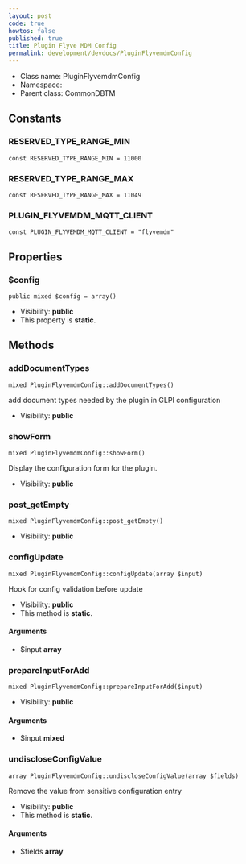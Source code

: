 ```yaml
---
layout: post
code: true
howtos: false
published: true
title: Plugin Flyve MDM Config
permalink: development/devdocs/PluginFlyvemdmConfig
---
```


* Class name: PluginFlyvemdmConfig
* Namespace: 
* Parent class: CommonDBTM

## Constants



### RESERVED_TYPE_RANGE_MIN

    const RESERVED_TYPE_RANGE_MIN = 11000





### RESERVED_TYPE_RANGE_MAX

    const RESERVED_TYPE_RANGE_MAX = 11049





### PLUGIN_FLYVEMDM_MQTT_CLIENT

    const PLUGIN_FLYVEMDM_MQTT_CLIENT = "flyvemdm"

## Properties



### $config

    public mixed $config = array()





* Visibility: **public**
* This property is **static**.

## Methods


### addDocumentTypes

    mixed PluginFlyvemdmConfig::addDocumentTypes()

add document types needed by the plugin in GLPI configuration



* Visibility: **public**




### showForm

    mixed PluginFlyvemdmConfig::showForm()

Display the configuration form for the plugin.



* Visibility: **public**




### post_getEmpty

    mixed PluginFlyvemdmConfig::post_getEmpty()





* Visibility: **public**




### configUpdate

    mixed PluginFlyvemdmConfig::configUpdate(array $input)

Hook for config validation before update



* Visibility: **public**
* This method is **static**.


#### Arguments
* $input **array**



### prepareInputForAdd

    mixed PluginFlyvemdmConfig::prepareInputForAdd($input)





* Visibility: **public**


#### Arguments
* $input **mixed**



### undiscloseConfigValue

    array PluginFlyvemdmConfig::undiscloseConfigValue(array $fields)

Remove the value from sensitive configuration entry



* Visibility: **public**
* This method is **static**.


#### Arguments
* $fields **array**


